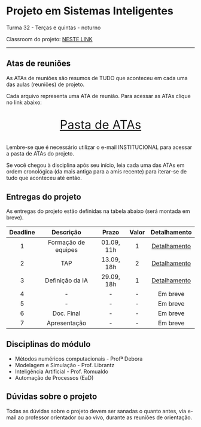 # Projeto em Sistemas Inteligentes

Turma 32 - Terças e quintas - noturno

Classroom do projeto: [NESTE LINK](https://classroom.google.com/c/NDg4ODEyMTg1NjM3?cjc=b4hvrys)

---

## Atas de reuniões

As ATAs de reuniões são resumos de TUDO que aconteceu em cada uma das aulas (reuniões) de projeto.

Cada arquivo representa uma ATA de reunião. Para acessar as ATAs clique no link abaixo:

<p style="font-size:2.3em;text-align:center">
    <a href="https://drive.google.com/drive/folders/1epI77N9VS556L4ASIgp-8iu38z15h9Zv?usp=sharing" target="_blank">Pasta de ATAs</a>
</p>

Lembre-se que é necessário utilizar o e-mail INSTITUCIONAL para acessar a pasta de ATAs do projeto.

Se você chegou à disciplina após seu início, leia cada uma das ATAs em ordem cronológica (da mais antiga para a amis recente) para iterar-se de tudo que aconteceu até então.

## Entregas do projeto

As entregas do projeto estão definidas na tabela abaixo (será montada em breve).

| Deadline |      Descrição      | Prazo      | Valor | Detalhamento                                                                                                    |
|:--------:|:-------------------:|:----------:|:-----:|:---------------------------------------------------------------------------------------------------------------:|
|    1     | Formação de equipes | 01.09, 11h |   1   |[Detalhamento](https://docs.google.com/document/d/1ZrLYoBsudFIADdn1tVF8keN4rmhyuHO9raMU4Eyu0hY/edit?usp=sharing) |
|    2     | TAP                 | 13.09, 18h |   2   |[Detalhamento](https://docs.google.com/document/d/1LjQUfRZJGk_NCiGoukCPWICMYGbFyFa6ItfZgzdueW0/edit?usp=sharing) |
|    3     | Definição da IA     | 29.09, 18h |   1   |[Detalhamento](https://docs.google.com/document/d/1ZMkG9KNz7ilf7tmuzGLTD_2r5P_Px9vkDbV7V9QDRH0/edit?usp=sharing)  |
|    4     | -                   | -          |   -   | Em breve        |
|    5     | -                   | -          |   -   | Em breve        |
|    6     | Doc. Final          | -          |   -   | Em breve        |
|    7     | Apresentação        | -          |   -   | Em breve        |

## Disciplinas do módulo

- Métodos numéricos computacionais - Profª Debora
- Modelagem e Simulação - Prof. Librantz
- Inteligência Artificial - Prof. Romualdo
- Automação de Processos (EaD)

## Dúvidas sobre o projeto

Todas as dúvidas sobre o projeto devem ser sanadas o quanto antes, via e-mail ao professor orientador ou ao vivo, durante as reuniões de orientação.
